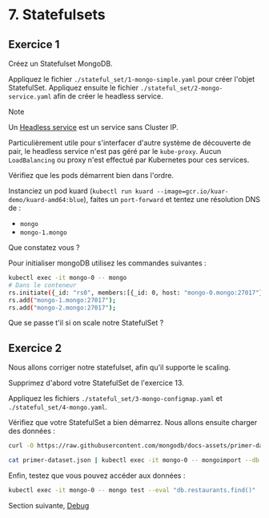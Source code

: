 # 7. Statefulsets

## Exercice 1

Créez un Statefulset MongoDB.

Appliquez le fichier `./stateful_set/1-mongo-simple.yaml` pour créer l'objet StatefulSet.
Appliquez ensuite le fichier `./stateful_set/2-mongo-service.yaml` afin de créer le headless service.

> [!NOTE]
> Un [Headless service](https://kubernetes.io/fr/docs/concepts/services-networking/service/#headless-services) est un service sans Cluster IP.
> 
> Particulièrement utile pour s'interfacer d'autre système de découverte de pair, le headless service n'est pas géré par le `kube-proxy`.
> Aucun `LoadBalancing` ou proxy n'est effectué par Kubernetes pour ces services.

Vérifiez que les pods démarrent bien dans l'ordre. 

Instanciez un pod kuard (`kubectl run kuard --image=gcr.io/kuar-demo/kuard-amd64:blue`), faites un `port-forward` et tentez une résolution DNS de :

* `mongo`
* `mongo-1.mongo`

Que constatez vous ?

Pour initialiser mongoDB utilisez les commandes suivantes :

```bash
kubectl exec -it mongo-0 -- mongo
# Dans le conteneur
rs.initiate({_id: "rs0", members:[{_id: 0, host: "mongo-0.mongo:27017"}]});
rs.add("mongo-1.mongo:27017");
rs.add("mongo-2.mongo:27017");
```

Que se passe t'il si on scale notre StatefulSet ?

## Exercice 2

Nous allons corriger notre statefulset, afin qu'il supporte le scaling.

Supprimez d'abord votre StatefulSet de l'exercice 13.

Appliquez les fichiers `./stateful_set/3-mongo-configmap.yaml` et `./stateful_set/4-mongo.yaml`.

Vérifiez que votre StatefulSet a bien démarrez. Nous allons ensuite charger des données :

```bash
curl -O https://raw.githubusercontent.com/mongodb/docs-assets/primer-dataset/primer-dataset.json

cat primer-dataset.json | kubectl exec -it mongo-0 -- mongoimport --db test --collection restaurants --drop
```

Enfin, testez que vous pouvez accéder aux données :

```bash
kubectl exec -it mongo-0 -- mongo test --eval "db.restaurants.find()"
```

Section suivante, [Debug](8_debug.md)
